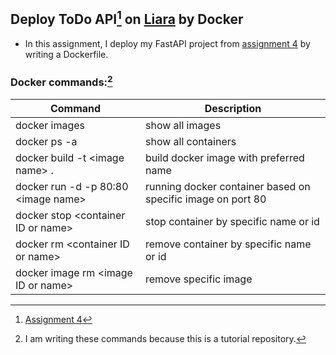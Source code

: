 ## Deploy ToDo API[^2] on <a href="https://console.liara.ir">Liara</a> by Docker
- In this assignment, I deploy my FastAPI project from <a href='https://github.com/BenyaminZojaji/PyDeploy-Course/tree/main/Assignment04/todoApp_API'>assignment 4</a> by writing a Dockerfile.

### Docker commands:[^1]
| Command | Description |
| --- | --- |
| docker images | show all images | 
| docker ps -a | show all containers | 
| docker build -t \<image name> . | build docker image with preferred name | 
| docker run -d -p 80:80 \<image name> | running docker container based on specific image on port 80|
| docker stop \<container ID or name> | stop container by specific name or id | 
| docker rm \<container ID or name> | remove container by specific name or id | 
| docker image rm \<image ID or name> | remove specific image | 


[^2]: <a href='https://github.com/BenyaminZojaji/PyDeploy-Course/tree/main/Assignment04/todoApp_API'>Assignment 4</a>
[^1]: I am writing these commands because this is a tutorial repository.
